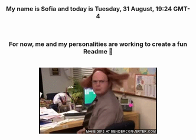


<div align="center">
<h3 >My name is Sofia and today is Tuesday, 31 August, 19:24 GMT-4</h3><br>
<h3 >For now, me and my personalities are working to create a fun Readme 👋
</h3><br>
<img src='img/dwight.gif' alt='working...'/>
</div>
